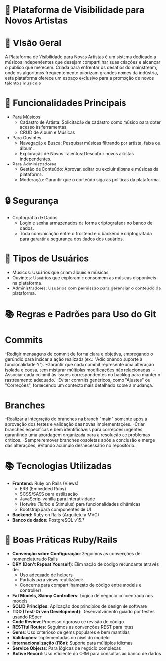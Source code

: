 # 🎵 Plataforma de Visibilidade para Novos Artistas

# 📖 Visão Geral
A Plataforma de Visibilidade para Novos Artistas é um sistema dedicado a músicos independentes que desejam compartilhar suas criações e alcançar o público que merecem. Criada para enfrentar os desafios do mainstream, onde os algoritmos frequentemente priorizam grandes nomes da indústria, esta plataforma oferece um espaço exclusivo para a promoção de novos talentos musicais.

# 🚀 Funcionalidades Principais
- Para Músicos
  - Cadastro de Artista: Solicitação de cadastro como músico para obter acesso às ferramentas.
  - CRUD de Álbum e Músicas
- Para Ouvintes
  - Navegação e Busca: Pesquisar músicas filtrando por artista, faixa ou álbum.
  - Exploração de Novos Talentos: Descobrir novos artistas independentes.
- Para Administradores
  - Gestão de Conteúdo: Aprovar, editar ou excluir álbuns e músicas da plataforma.
  - Moderação: Garantir que o conteúdo siga as políticas da plataforma.

# 🔒 Segurança
- Criptografia de Dados:
  - Login e senha armazenados de forma criptografada no banco de dados.
  - Toda comunicação entre o frontend e o backend é criptografada para garantir a segurança dos dados dos usuários.

# 👥 Tipos de Usuários
- Músicos: Usuários que criam álbuns e músicas.
- Ouvintes: Usuários que exploram e consomem as músicas disponíveis na plataforma.
- Administradores: Usuários com permissão para gerenciar o conteúdo da plataforma.

# 📚 Regras e Padrões para Uso do Git
# Commits
  -Redigir mensagens de commit de forma clara e objetiva, empregando o gerúndio para indicar a ação realizada (ex.: "Adicionando suporte à funcionalidade Y").
  -Garantir que cada commit represente uma alteração isolada e coesa, sem misturar múltiplas modificações não relacionadas.
  -Associar cada commit às issues correspondentes no backlog para manter o rastreamento adequado.
  -Evitar commits genéricos, como "Ajustes" ou "Correções", fornecendo um contexto mais detalhado sobre a mudança.
# Branches
  -Realizar a integração de branches na branch "main" somente após a aprovação dos testes e validação das novas implementações.
  -Criar branches específicas e bem identificáveis para correções urgentes, garantindo uma abordagem organizada para a resolução de problemas críticos.
  -Sempre remover branches obsoletas após a conclusão e merge das alterações, evitando acúmulo desnecessário no repositório.

# 📚 Tecnologias Utilizadas
- **Frontend:** Ruby on Rails (Views)
  - ERB (Embedded Ruby)
  - SCSS/SASS para estilização
  - JavaScript vanilla para interatividade
  - Hotwire (Turbo e Stimulus) para funcionalidades dinâmicas
  - Bootstrap para componentes de UI
- **Backend:** Ruby on Rails (Arquitetura MVC)
- **Banco de dados:** PostgreSQL v15.7

# 💎 Boas Práticas Ruby/Rails
- **Convenção sobre Configuração**: Seguimos as convenções de nomenclatura do Rails
- **DRY (Don't Repeat Yourself)**: Eliminação de código redundante através de:
  - Uso adequado de helpers
  - Partials para views reutilizáveis
  - Concerns para compartilhamento de código entre models e controllers
- **Fat Models, Skinny Controllers**: Lógica de negócio concentrada nos models
- **SOLID Principles**: Aplicação dos princípios de design de software
- **TDD (Test-Driven Development)**: Desenvolvimento guiado por testes usando RSpec
- **Code Review**: Processo rigoroso de revisão de código
- **RESTful Routes**: Seguimos as convenções REST para rotas
- **Gems**: Uso criterioso de gems populares e bem mantidas
- **Validações**: Implementadas no nível do modelo
- **Internacionalização (i18n)**: Suporte para múltiplos idiomas
- **Service Objects**: Para lógicas de negócio complexas
- **Active Record**: Uso eficiente do ORM para consultas ao banco de dados
